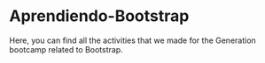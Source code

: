 # Aprendiendo-Bootstrap

Here, you can find all the activities that we made for the Generation bootcamp related to Bootstrap. 
